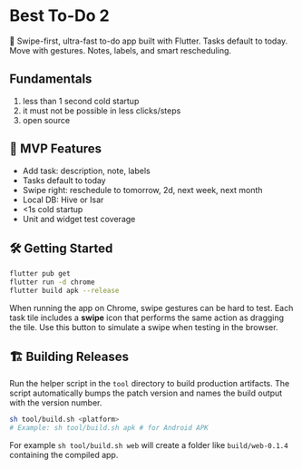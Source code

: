 # Best To-Do 2

📝 Swipe-first, ultra-fast to-do app built with Flutter. Tasks default to today. Move with gestures. Notes, labels, and smart rescheduling.

## Fundamentals
1. less than 1 second cold startup
2. it must not be possible in less clicks/steps
3. open source

## 🚀 MVP Features
- Add task: description, note, labels
- Tasks default to today
- Swipe right: reschedule to tomorrow, 2d, next week, next month
- Local DB: Hive or Isar
- <1s cold startup
- Unit and widget test coverage

## 🛠️ Getting Started
```bash
flutter pub get
flutter run -d chrome
flutter build apk --release

```

When running the app on Chrome, swipe gestures can be hard to test.
Each task tile includes a **swipe** icon that performs the same action
as dragging the tile. Use this button to simulate a swipe when testing
in the browser.

## 🏗️ Building Releases
Run the helper script in the `tool` directory to build production
artifacts. The script automatically bumps the patch version and names
the build output with the version number.

```bash
sh tool/build.sh <platform>
# Example: sh tool/build.sh apk # for Android APK
```

For example `sh tool/build.sh web` will create a folder like
`build/web-0.1.4` containing the compiled app.
